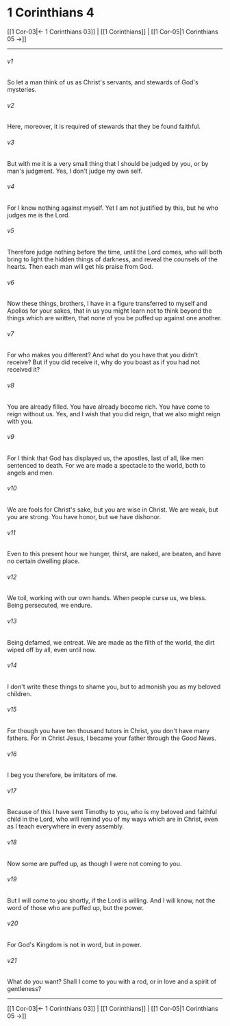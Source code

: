 # 1 Corinthians 4

[[1 Cor-03|← 1 Corinthians 03]] | [[1 Corinthians]] | [[1 Cor-05|1 Corinthians 05 →]]
***



###### v1 
So let a man think of us as Christ's servants, and stewards of God's mysteries. 

###### v2 
Here, moreover, it is required of stewards that they be found faithful. 

###### v3 
But with me it is a very small thing that I should be judged by you, or by man's judgment. Yes, I don't judge my own self. 

###### v4 
For I know nothing against myself. Yet I am not justified by this, but he who judges me is the Lord. 

###### v5 
Therefore judge nothing before the time, until the Lord comes, who will both bring to light the hidden things of darkness, and reveal the counsels of the hearts. Then each man will get his praise from God. 

###### v6 
Now these things, brothers, I have in a figure transferred to myself and Apollos for your sakes, that in us you might learn not to think beyond the things which are written, that none of you be puffed up against one another. 

###### v7 
For who makes you different? And what do you have that you didn't receive? But if you did receive it, why do you boast as if you had not received it? 

###### v8 
You are already filled. You have already become rich. You have come to reign without us. Yes, and I wish that you did reign, that we also might reign with you. 

###### v9 
For I think that God has displayed us, the apostles, last of all, like men sentenced to death. For we are made a spectacle to the world, both to angels and men. 

###### v10 
We are fools for Christ's sake, but you are wise in Christ. We are weak, but you are strong. You have honor, but we have dishonor. 

###### v11 
Even to this present hour we hunger, thirst, are naked, are beaten, and have no certain dwelling place. 

###### v12 
We toil, working with our own hands. When people curse us, we bless. Being persecuted, we endure. 

###### v13 
Being defamed, we entreat. We are made as the filth of the world, the dirt wiped off by all, even until now. 

###### v14 
I don't write these things to shame you, but to admonish you as my beloved children. 

###### v15 
For though you have ten thousand tutors in Christ, you don't have many fathers. For in Christ Jesus, I became your father through the Good News. 

###### v16 
I beg you therefore, be imitators of me. 

###### v17 
Because of this I have sent Timothy to you, who is my beloved and faithful child in the Lord, who will remind you of my ways which are in Christ, even as I teach everywhere in every assembly. 

###### v18 
Now some are puffed up, as though I were not coming to you. 

###### v19 
But I will come to you shortly, if the Lord is willing. And I will know, not the word of those who are puffed up, but the power. 

###### v20 
For God's Kingdom is not in word, but in power. 

###### v21 
What do you want? Shall I come to you with a rod, or in love and a spirit of gentleness?

***
[[1 Cor-03|← 1 Corinthians 03]] | [[1 Corinthians]] | [[1 Cor-05|1 Corinthians 05 →]]
